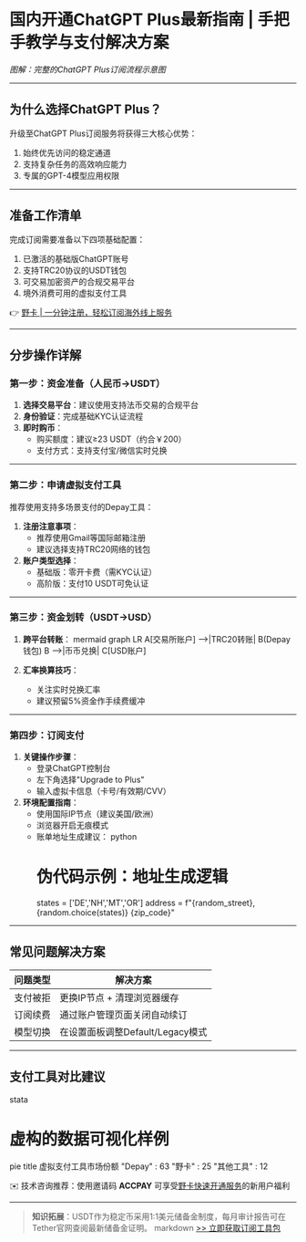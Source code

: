 # 国内开通ChatGPT Plus最新指南 | 手把手教学与支付解决方案

*图解：完整的ChatGPT Plus订阅流程示意图*

---

## 为什么选择ChatGPT Plus？
升级至ChatGPT Plus订阅服务将获得三大核心优势：
1. 始终优先访问的稳定通道
2. 支持复杂任务的高效响应能力
3. 专属的GPT-4模型应用权限

---

## 准备工作清单
完成订阅需要准备以下四项基础配置：
1. 已激活的基础版ChatGPT账号
2. 支持TRC20协议的USDT钱包
3. 可交易加密资产的合规交易平台
4. 境外消费可用的虚拟支付工具

👉 [野卡 | 一分钟注册，轻松订阅海外线上服务](https://bbtdd.com/yeka)

---

## 分步操作详解

### 第一步：资金准备（人民币→USDT）
1. **选择交易平台**：建议使用支持法币交易的合规平台
2. **身份验证**：完成基础KYC认证流程
3. **即时购币**：
   - 购买额度：建议≥23 USDT（约合￥200）
   - 支付方式：支持支付宝/微信实时兑换

---

### 第二步：申请虚拟支付工具
推荐使用支持多场景支付的Depay工具：
1. **注册注意事项**：
   - 推荐使用Gmail等国际邮箱注册
   - 建议选择支持TRC20网络的钱包
2. **账户类型选择**：
   - 基础版：零开卡费（需KYC认证）
   - 高阶版：支付10 USDT可免认证

---

### 第三步：资金划转（USDT→USD）
1. **跨平台转账**：
   mermaid
   graph LR
   A[交易所账户] -->|TRC20转账| B(Depay钱包)
   B -->|币币兑换| C[USD账户]
   
2. **汇率换算技巧**：
   - 关注实时兑换汇率
   - 建议预留5%资金作手续费缓冲

---

### 第四步：订阅支付
1. **关键操作步骤**：
   - 登录ChatGPT控制台
   - 左下角选择"Upgrade to Plus"
   - 输入虚拟卡信息（卡号/有效期/CVV）
2. **环境配置指南**：
   - 使用国际IP节点（建议美国/欧洲）
   - 浏览器开启无痕模式
   - 账单地址生成建议：
     python
     # 伪代码示例：地址生成逻辑
     states = ['DE','NH','MT','OR']
     address = f"{random_street}, {random.choice(states)} {zip_code}"
     

---

## 常见问题解决方案
| 问题类型 | 解决方案 |
|---------|----------|
| 支付被拒 | 更换IP节点 + 清理浏览器缓存 |
| 订阅续费 | 通过账户管理页面关闭自动续订 |
| 模型切换 | 在设置面板调整Default/Legacy模式 |

---

## 支付工具对比建议
stata
# 虚构的数据可视化样例
pie title 虚拟支付工具市场份额
    "Depay" : 63
    "野卡" : 25
    "其他工具" : 12


✉️  技术咨询推荐：使用邀请码 **ACCPAY** 可享受[野卡快速开通服务](https://bbtdd.com/yeka)的新用户福利

---

> **知识拓展**：USDT作为稳定币采用1:1美元储备金制度，每月审计报告可在Tether官网查阅最新储备金证明。
markdown
[>> 立即获取订阅工具包](https://bbtdd.com/yeka)